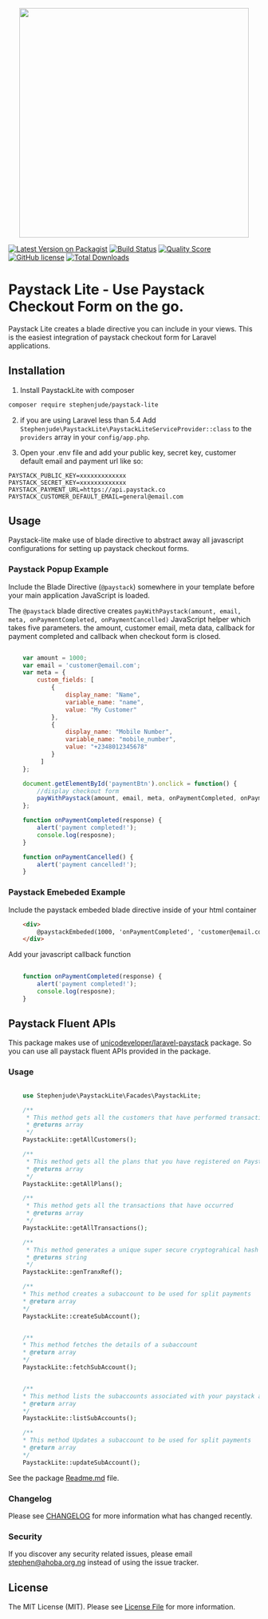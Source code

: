 
<p align="center">
  <img width="460" src="https://miro.medium.com/max/529/1*H0mgrgTCCawmoT6ZeMieqQ.png">
</p>

 [![Latest Version on Packagist](https://img.shields.io/packagist/v/stephenjude/paystack-lite.svg)](https://packagist.org/packages/stephenjude/paystack-lite)
[![Build Status](https://img.shields.io/travis/stephenjude/paystack-lite/master.svg)](https://travis-ci.com/stephenjude/paystack-lite.svg?branch=master)
[![Quality Score](https://img.shields.io/scrutinizer/g/stephenjude/paystack-lite.svg)](https://scrutinizer-ci.com/g/stephenjude/paystack-lite)
[![GitHub license](https://img.shields.io/github/license/stephenjude/paystack-lite.svg)](https://github.com/stephenjude/paystack-lite/blob/master/LICENSE.md)
[![Total Downloads](https://img.shields.io/packagist/dt/stephenjude/paystack-lite.svg)](https://packagist.org/packages/stephenjude/paystack-lite) 

# Paystack Lite - Use Paystack Checkout Form on the go.
Paystack Lite creates a blade directive you can include in your views. This is the easiest integration of paystack checkout form for Laravel applications.

## Installation

1. Install PaystackLite  with composer
```bash
composer require stephenjude/paystack-lite
```

2. if you are using Laravel less than 5.4 Add `Stephenjude\PaystackLite\PaystackLiteServiceProvider::class` to the `providers` array in your `config/app.php`.

3. Open your .env file and add your public key, secret key, customer default email and payment url like so:
```
PAYSTACK_PUBLIC_KEY=xxxxxxxxxxxxx
PAYSTACK_SECRET_KEY=xxxxxxxxxxxxx
PAYSTACK_PAYMENT_URL=https://api.paystack.co
PAYSTACK_CUSTOMER_DEFAULT_EMAIL=general@email.com
```

## Usage
Paystack-lite make use of blade directive to abstract away all javascript configurations for setting up paystack checkout forms.

### Paystack Popup Example
Include the Blade Directive (`@paystack`) somewhere in your template before your main application JavaScript is loaded.

The `@paystack` blade directive creates  `payWithPaystack(amount, email, meta, onPaymentCompleted, onPaymentCancelled)` JavaScript helper which takes five parameters. the amount, customer email, meta data, callback for payment completed and callback when checkout form is closed.

```js

    var amount = 1000;
    var email = 'customer@email.com';
    var meta = {
        custom_fields: [
            {
                display_name: "Name",
                variable_name: "name",
                value: "My Customer"
            },
            {
                display_name: "Mobile Number",
                variable_name: "mobile_number",
                value: "+2348012345678"
            }
         ]
    }; 

    document.getElementById('paymentBtn').onclick = function() {
        //display checkout form
        payWithPaystack(amount, email, meta, onPaymentCompleted, onPaymentCancelled);
    };

    function onPaymentCompleted(response) {
        alert('payment completed!');
        console.log(resposne);
    }

    function onPaymentCancelled() {
        alert('payment cancelled!');
    }

```

### Paystack Emebeded Example

Include the paystack embeded blade directive inside of your html container

```html
    <div>
        @paystackEmbeded(1000, 'onPaymentCompleted', 'customer@email.com')
    </div>
```

Add your javascript callback function

```js
   
    function onPaymentCompleted(response) {
        alert('payment completed!');
        console.log(resposne);
    }

```


## Paystack Fluent APIs
This package makes use of [unicodeveloper/laravel-paystack](https://github.com/unicodeveloper/laravel-paystack) package.  So you can use all paystack fluent APIs provided in the package.

### Usage

```php

    use Stephenjude\PaystackLite\Facades\PaystackLite;

    /**
     * This method gets all the customers that have performed transactions on your platform with Paystack
     * @returns array
     */
    PaystackLite::getAllCustomers();

    /**
     * This method gets all the plans that you have registered on Paystack
     * @returns array
     */
    PaystackLite::getAllPlans();

    /**
     * This method gets all the transactions that have occurred
     * @returns array
     */
    PaystackLite::getAllTransactions();

    /**
     * This method generates a unique super secure cryptograhical hash token to use as transaction reference
     * @returns string
     */
    PaystackLite::genTranxRef();

    /**
    * This method creates a subaccount to be used for split payments 
    * @return array
    */
    PaystackLite::createSubAccount();


    /**
    * This method fetches the details of a subaccount  
    * @return array
    */
    PaystackLite::fetchSubAccount();


    /**
    * This method lists the subaccounts associated with your paystack account 
    * @return array
    */
    PaystackLite::listSubAccounts();

    /**
    * This method Updates a subaccount to be used for split payments 
    * @return array
    */
    PaystackLite::updateSubAccount();

```
See the package [Readme.md](https://github.com/unicodeveloper/laravel-paystack) file.

### Changelog

Please see [CHANGELOG](CHANGELOG.md) for more information what has changed recently.

### Security

If you discover any security related issues, please email stephen@ahoba.org.ng instead of using the issue tracker.

## License

The MIT License (MIT). Please see [License File](LICENSE.md) for more information.